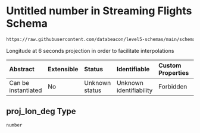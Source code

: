 # Untitled number in Streaming Flights Schema

```txt
https://raw.githubusercontent.com/databeacon/level5-schemas/main/schemas/streaming/flights.schema.json#/properties/proj_lon_deg
```

Longitude at 6 seconds projection in order to facilitate interpolations

| Abstract            | Extensible | Status         | Identifiable            | Custom Properties | Additional Properties | Access Restrictions | Defined In                                                                              |
| :------------------ | :--------- | :------------- | :---------------------- | :---------------- | :-------------------- | :------------------ | :-------------------------------------------------------------------------------------- |
| Can be instantiated | No         | Unknown status | Unknown identifiability | Forbidden         | Allowed               | none                | [flights.schema.json\*](../../out/streaming/flights.schema.json "open original schema") |

## proj\_lon\_deg Type

`number`

